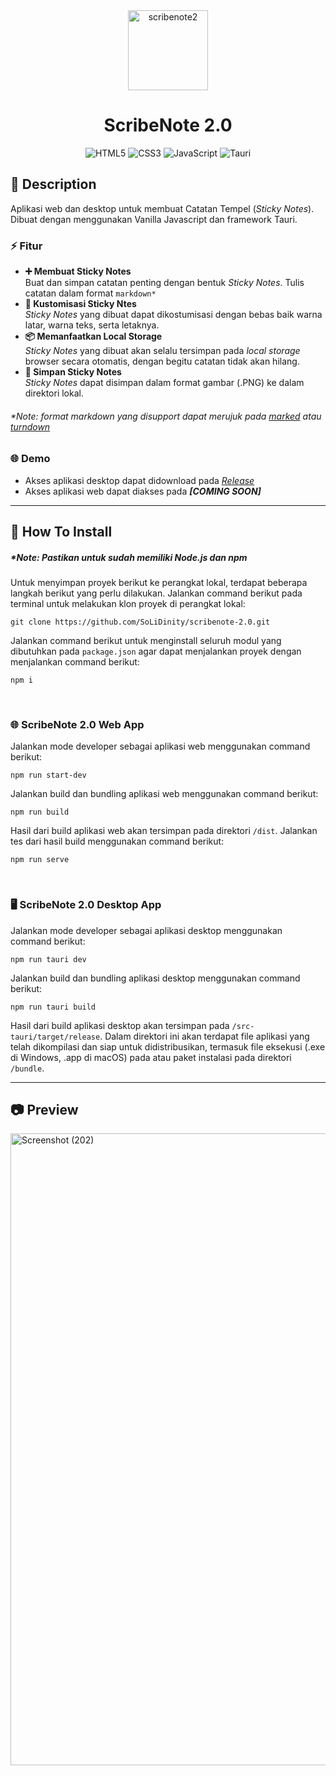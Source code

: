 <div align="center">
  
  <img width="128" height="128" alt="scribenote2" src="https://github.com/user-attachments/assets/14059f51-e58d-4815-a1a3-96f1399430aa" />

</div>

<div align="center">
  
  # ScribeNote 2.0
  
</div>

<div align="center">  
  
  ![HTML5](https://img.shields.io/badge/html5-%23E34F26.svg?style=for-the-badge&logo=html5&logoColor=white)
  ![CSS3](https://img.shields.io/badge/css3-%231572B6.svg?style=for-the-badge&logo=css3&logoColor=white)
  ![JavaScript](https://img.shields.io/badge/javascript-%23323330.svg?style=for-the-badge&logo=javascript&logoColor=%23F7DF1E)
  ![Tauri](https://img.shields.io/badge/tauri-%2324C8DB.svg?style=for-the-badge&logo=tauri&logoColor=%23FFFFFF)
   
</div>

## 📄 Description
Aplikasi web dan desktop untuk membuat Catatan Tempel (<i>Sticky Notes</i>). Dibuat dengan menggunakan Vanilla Javascript dan framework Tauri.

### ⚡ Fitur
- <strong>➕ Membuat Sticky Notes</strong>  
Buat dan simpan catatan penting dengan bentuk <i>Sticky Notes</i>. Tulis catatan dalam format `markdown*`
- <strong>🛃 Kustomisasi Sticky Ntes</strong>  
<i>Sticky Notes</i> yang dibuat dapat dikostumisasi dengan bebas baik warna latar, warna teks, serta letaknya.
- <strong>📦 Memanfaatkan Local Storage</strong>  
<i>Sticky Notes</i> yang dibuat akan selalu tersimpan pada <i>local storage</i> browser secara otomatis, dengan begitu catatan tidak akan hilang.
- <strong>💾 Simpan Sticky Notes</strong>  
<i>Sticky Notes</i> dapat disimpan dalam format gambar (.PNG) ke dalam direktori lokal.

###### <i>*Note: format markdown yang disupport dapat merujuk pada [marked](https://github.com/markedjs/marked) atau [turndown](https://github.com/mixmark-io/turndown)</i>


### 🌐 Demo
- Akses aplikasi desktop dapat didownload pada _[Release](https://github.com/SoLiDinity/scribenote-2.0/releases/tag/v0.2.0)_ 
- Akses aplikasi web dapat diakses pada _**[COMING SOON]**_

<hr>

## 📄 How To Install

##### _*Note: Pastikan untuk sudah memiliki Node.js dan npm_  

Untuk menyimpan proyek berikut ke perangkat lokal, terdapat beberapa langkah berikut yang perlu dilakukan. Jalankan command berikut pada terminal untuk melakukan klon proyek di perangkat lokal:
```
git clone https://github.com/SoLiDinity/scribenote-2.0.git
```

Jalankan command berikut untuk menginstall seluruh modul yang dibutuhkan pada `package.json` agar dapat menjalankan proyek dengan menjalankan command berikut:
```
npm i
```

<br>

### 🌐 ScribeNote 2.0 Web App
Jalankan mode developer sebagai aplikasi web menggunakan command berikut:
```
npm run start-dev
```

Jalankan build dan bundling aplikasi web menggunakan command berikut:
```
npm run build
```
Hasil dari build aplikasi web akan tersimpan pada direktori `/dist`. Jalankan tes dari hasil build menggunakan command berikut:
```
npm run serve
```

<br>

### 🖥️ ScribeNote 2.0 Desktop App
Jalankan mode developer sebagai aplikasi desktop menggunakan command berikut:
```
npm run tauri dev
```

Jalankan build dan bundling aplikasi desktop menggunakan command berikut:
```
npm run tauri build
```
Hasil dari build aplikasi desktop akan tersimpan pada `/src-tauri/target/release`. Dalam direktori ini akan terdapat file aplikasi yang telah dikompilasi dan siap untuk didistribusikan, termasuk file eksekusi (.exe di Windows, .app di macOS) pada atau paket instalasi pada direktori `/bundle`.

<hr>

## 📷 Preview

<img width="1920" height="1011" alt="Screenshot (202)" src="https://github.com/user-attachments/assets/a386e717-432c-41da-8dcf-bc73db988084" />
